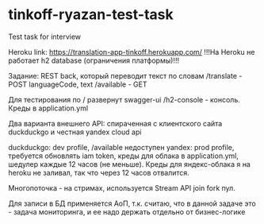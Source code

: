 # tinkoff-ryazan-test-task
Test task for interview

Heroku link: https://translation-app-tinkoff.herokuapp.com/
!!!На Heroku не работает h2 database (ограничения платформы)!!!

Задание: REST back, который переводит текст по словам
/translate - POST languageCode, text
/available - GET

Для тестирования по / развернут swagger-ui
/h2-console - консоль. Креды в application.yml

Два варианта внешнего API: спираченная с клиентского сайта duckduckgo и честная yandex cloud api

duckduckgo: dev profile, /available недоступен
yandex: prod profile, требуется обновлять iam token, креды для облака в application.yml, шедулер каждые 12 часов (не меньше). 
Креды для яндекс-облака я на heroku не заливал, так что через 12 часов отвалится.

Многопоточка - на стримах, используется Stream API join fork пул.

Для записи в БД применяется АоП, т.к. считаю, что в данной задаче это - задача мониторинга, и ее надо держать отдельно от бизнес-логике
